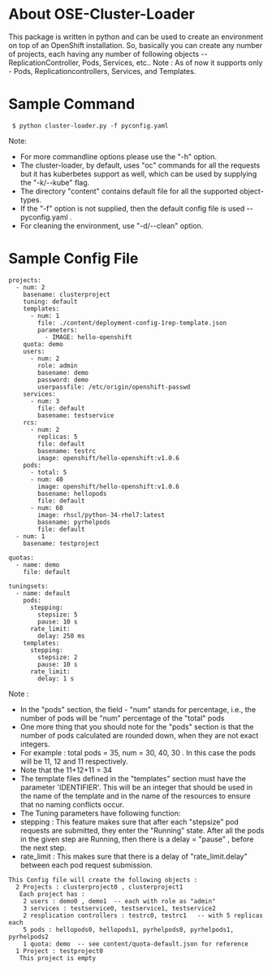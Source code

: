 # About OSE-Cluster-Loader
This package is written in python and can be used to create an environment on top of an OpenShift installation. So, basically you can create any number of projects, each having any number of following objects -- ReplicationController, Pods, Services, etc..
Note : As of now it supports only - Pods, Replicationcontrollers, Services, and Templates.

# Sample Command

```
 $ python cluster-loader.py -f pyconfig.yaml

```
Note:
* For more commandline options please use the "-h" option.
* The cluster-loader, by default, uses "oc" commands for all the requests but it has kuberbetes support as well, which can be used by supplying the "-k/--kube" flag.
* The directory "content" contains default file for all the supported object-types.
* If the "-f" option is not supplied, then the default config file is used -- pyconfig.yaml .
* For cleaning the environment, use "-d/--clean" option.

# Sample Config File
```
projects:
  - num: 2
    basename: clusterproject
    tuning: default
    templates:
      - num: 1
        file: ./content/deployment-config-1rep-template.json
        parameters:
          - IMAGE: hello-openshift
    quota: demo
    users:
      - num: 2
        role: admin
        basename: demo
        password: demo
        userpassfile: /etc/origin/openshift-passwd
    services:
      - num: 3
        file: default
        basename: testservice
    rcs:
      - num: 2
        replicas: 5
        file: default
        basename: testrc
        image: openshift/hello-openshift:v1.0.6
    pods:
      - total: 5
      - num: 40
        image: openshift/hello-openshift:v1.0.6
        basename: hellopods
        file: default
      - num: 60
        image: rhscl/python-34-rhel7:latest
        basename: pyrhelpods
        file: default
  - num: 1
    basename: testproject
 
quotas:
  - name: demo
    file: default

tuningsets:
  - name: default
    pods:
      stepping:
        stepsize: 5
        pause: 10 s
      rate_limit:
        delay: 250 ms
    templates:
      stepping:
        stepsize: 2
        pause: 10 s
      rate_limit:
        delay: 1 s

```

Note :
* In the "pods" section, the field - "num" stands for percentage, i.e., the number of pods will be "num" percentage of the "total" pods
* One more thing that you should note for the "pods" section is that the number of pods calculated are rounded down, when they are not exact integers.
 * For example : total pods = 35, num = 30, 40, 30 . In this case the pods will be 11, 12 and 11 respectively.
 * Note that the 11+12+11 = 34
* The template files defined in the "templates" section must have the parameter 'IDENTIFIER'. This will be an integer that should be used in the name of the template and in the name of the resources to ensure that no naming conflicts occur.
* The Tuning parameters have following function:
 * stepping : This feature makes sure that after each "stepsize" pod requests are submitted, they enter the "Running" state. After all the pods in the given step are Running, then there is a delay = "pause" , before the next step.
 * rate_limit : This makes sure that there is a delay of "rate_limit.delay" between each pod request submission.

```
This Config file will create the following objects :
  2 Projects : clusterproject0 , clusterproject1
   Each project has :
    2 users : demo0 , demo1  -- each with role as "admin"
    3 services : testservice0, testservice1, testservice2
    2 resplication controllers : testrc0, testrc1   -- with 5 replicas each
    5 pods : hellopods0, hellopods1, pyrhelpods0, pyrhelpods1, pyrhelpods2
    1 quota: demo  -- see content/quota-default.json for reference
  1 Project : testproject0
   This project is empty
```
